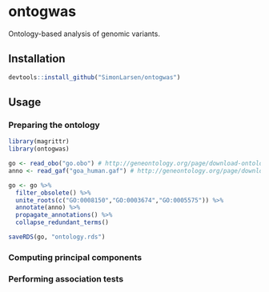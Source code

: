 ontogwas
========

Ontology-based analysis of genomic variants.

## Installation

```r
devtools::install_github("SimonLarsen/ontogwas")
```

## Usage

### Preparing the ontology

```r
library(magrittr)
library(ontogwas)

go <- read_obo("go.obo") # http://geneontology.org/page/download-ontology
anno <- read_gaf("goa_human.gaf") # http://geneontology.org/page/download-go-annotations

go <- go %>%
  filter_obsolete() %>%
  unite_roots(c("GO:0008150","GO:0003674","GO:0005575")) %>%
  annotate(anno) %>%
  propagate_annotations() %>%
  collapse_redundant_terms()

saveRDS(go, "ontology.rds")
```

### Computing principal components

### Performing association tests
